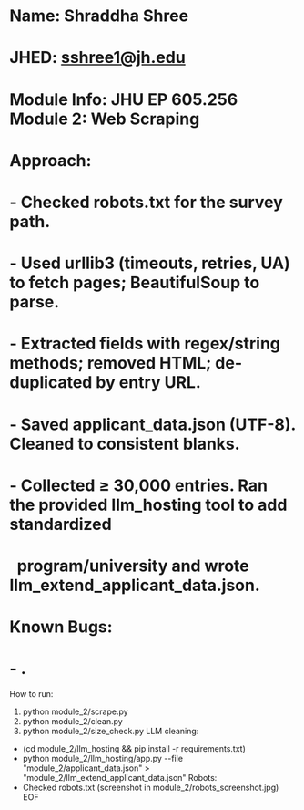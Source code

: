 # Name: Shraddha Shree

# JHED: sshree1@jh.edu

# 

# Module Info: JHU EP 605.256 Module 2: Web Scraping 

# 

# Approach:

# \- Checked robots.txt for the survey path.

# \- Used urllib3 (timeouts, retries, UA) to fetch pages; BeautifulSoup to parse.

# \- Extracted fields with regex/string methods; removed HTML; de-duplicated by entry URL.

# \- Saved applicant\_data.json (UTF-8). Cleaned to consistent blanks.

# \- Collected ≥ 30,000 entries. Ran the provided llm\_hosting tool to add standardized

# &nbsp; program/university and wrote llm\_extend\_applicant\_data.json.

# 

# Known Bugs:

# \- <None observed>.

How to run:
1) python module_2/scrape.py
2) python module_2/clean.py
3) python module_2/size_check.py
LLM cleaning:
- (cd module_2/llm_hosting && pip install -r requirements.txt)
- python module_2/llm_hosting/app.py --file "module_2/applicant_data.json" > "module_2/llm_extend_applicant_data.json"
Robots:
- Checked robots.txt (screenshot in module_2/robots_screenshot.jpg)
EOF

